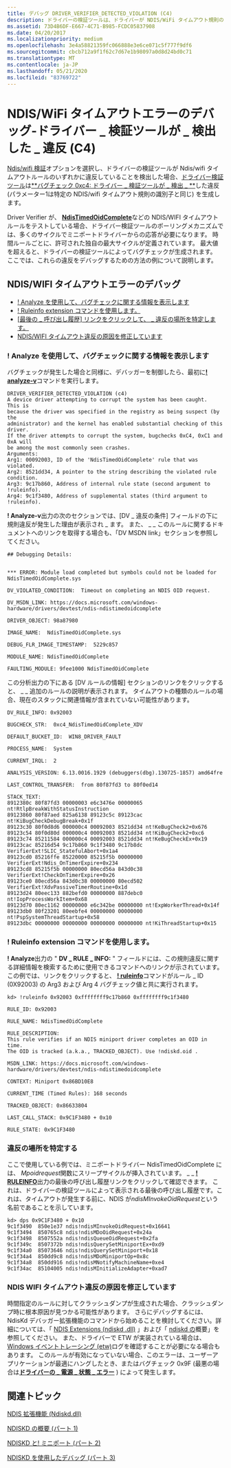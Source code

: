 ```yaml
---
title: デバッグ DRIVER_VERIFIER_DETECTED_VIOLATION (C4)
description: ドライバーの検証ツールは、ドライバーが NDIS/WiFi タイムアウト規則のいずれかに違反していることを検出します。
ms.assetid: 73D4B6DF-E667-4C71-B985-FCDC05837908
ms.date: 04/20/2017
ms.localizationpriority: medium
ms.openlocfilehash: 3e4a58821359fc066888e3e6ce071c5f777f9df6
ms.sourcegitcommit: cbcb712a9f1f62c7d67e1b98097a0d8d24bd0c71
ms.translationtype: MT
ms.contentlocale: ja-JP
ms.lasthandoff: 05/21/2020
ms.locfileid: "83769722"
---
```

# <a name="debugging-ndiswifi-time-out-errors---driver_verifier_detected_violation-c4"></a>NDIS/WiFi タイムアウトエラーのデバッグ-ドライバー \_ 検証ツールが \_ 検出した \_ 違反 (C4)


[Ndis/wifi 検証](ndis-wifi-verification.md)オプションを選択し、ドライバーの検証ツールが Ndis/wifi タイムアウトルールのいずれかに違反していることを検出した場合、[ドライバー検証ツール](driver-verifier.md)は[**バグチェック 0xc4: ドライバー \_ 検証ツールが \_ 検出 \_ **](https://docs.microsoft.com/windows-hardware/drivers/debugger/bug-check-0xc4--driver-verifier-detected-violation)した違反 (パラメーター1は特定の NDIS/wifi タイムアウト規則の識別子と同じ) を生成します。

Driver Verifier が、 [**NdisTimedOidComplete**](https://docs.microsoft.com/windows-hardware/drivers/devtest/ndis-ndistimedoidcomplete)などの NDIS/WIFI タイムアウトルールをテストしている場合、ドライバー検証ツールのポーリングメカニズムでは、多くのサイクルでミニポートドライバーからの応答が必要になります。 時間ルールごとに、許可された独自の最大サイクルが定義されています。 最大値を超えると、ドライバーの検証ツールによってバグチェックが生成されます。 ここでは、これらの違反をデバッグするための方法の例について説明します。

## <a name="debugging-ndiswifi-timeout-errors"></a>NDIS/WIFI タイムアウトエラーのデバッグ


-   [! Analyze を使用して、バグチェックに関する情報を表示します](#use-analyze-to-display-information-about-the-bug-check)
-   [! Ruleinfo extension コマンドを使用します。](#use-the-ruleinfo-extension-command)
-   [[最後の \_ 呼び出し履歴] リンクをクリックして、 \_ 違反の場所を特定します。](#identify-the-location-of-the-violation)
-   [NDIS/WIFI タイムアウト違反の原因を修正しています](#fixing-the-cause-of-the-ndis-wifi-timeout-violation)

### <a name="use-analyze-to-display-information-about-the-bug-check"></a>! Analyze を使用して、バグチェックに関する情報を表示します

バグチェックが発生した場合と同様に、デバッガーを制御したら、最初に[**! analyze-v**](https://docs.microsoft.com/windows-hardware/drivers/debugger/-analyze)コマンドを実行します。

```
DRIVER_VERIFIER_DETECTED_VIOLATION (c4)
A device driver attempting to corrupt the system has been caught.  This is
because the driver was specified in the registry as being suspect (by the
administrator) and the kernel has enabled substantial checking of this driver.
If the driver attempts to corrupt the system, bugchecks 0xC4, 0xC1 and 0xA will
be among the most commonly seen crashes.
Arguments:
Arg1: 00092003, ID of the 'NdisTimedOidComplete' rule that was violated.
Arg2: 8521dd34, A pointer to the string describing the violated rule condition.
Arg3: 9c17b860, Address of internal rule state (second argument to !ruleinfo).
Arg4: 9c1f3480, Address of supplemental states (third argument to !ruleinfo).
```

**! Analyze-v**出力の次のセクションでは、[DV \_ 違反の条件] フィールドの下に規則違反が発生した理由が表示され \_ ます。 また、 \_ \_ このルールに関するドキュメントへのリンクを取得する場合も、「DV MSDN link」セクションを参照してください。

```
## Debugging Details:


*** ERROR: Module load completed but symbols could not be loaded for NdisTimedOidComplete.sys

DV_VIOLATED_CONDITION:  Timeout on completing an NDIS OID request.

DV_MSDN_LINK: https://docs.microsoft.com/windows-hardware/drivers/devtest/ndis-ndistimedoidcomplete

DRIVER_OBJECT: 98a87980

IMAGE_NAME:  NdisTimedOidComplete.sys

DEBUG_FLR_IMAGE_TIMESTAMP:  5229c857

MODULE_NAME: NdisTimedOidComplete

FAULTING_MODULE: 9fee1000 NdisTimedOidComplete
```

この分析出力の下にある [DV ルールの情報] セクションのリンクをクリックすると、 \_ \_ 追加のルールの説明が表示されます。 タイムアウトの種類のルールの場合、現在のスタックに関連情報が含まれていない可能性があります。

```
DV_RULE_INFO: 0x92003

BUGCHECK_STR:  0xc4_NdisTimedOidComplete_XDV

DEFAULT_BUCKET_ID:  WIN8_DRIVER_FAULT

PROCESS_NAME:  System

CURRENT_IRQL:  2

ANALYSIS_VERSION: 6.13.0016.1929 (debuggers(dbg).130725-1857) amd64fre

LAST_CONTROL_TRANSFER:  from 80f87fd3 to 80f0ed14

STACK_TEXT:  
8912380c 80f87fd3 00000003 e6c3476e 00000065 nt!RtlpBreakWithStatusInstruction
89123860 80f87aed 825a6138 89123c5c 89123cac nt!KiBugCheckDebugBreak+0x1f
89123c30 80f0d8d6 000000c4 00092003 8521dd34 nt!KeBugCheck2+0x676
89123c54 80f0d80d 000000c4 00092003 8521dd34 nt!KiBugCheck2+0xc6
89123c74 85211584 000000c4 00092003 8521dd34 nt!KeBugCheckEx+0x19
89123cac 85216d54 9c17b860 9c1f3480 9c17b8dc VerifierExt!SLIC_StatefulAbort+0x1a4
89123cd0 85216ffe 85220000 85215f5b 00000000 VerifierExt!Ndis_OnTimerExpire+0x234
89123cd8 85215f5b 00000000 80ecd56a 843d0c38 VerifierExt!CheckOnTimerExpire+0x26
89123ce0 80ecd56a 843d0c38 00000000 80ecd502 VerifierExt!XdvPassiveTimerRoutine+0x1d
89123d24 80eec133 882befd0 00000000 887debc0 nt!IopProcessWorkItem+0x68
89123d70 80ec1162 00000000 e6c342be 00000000 nt!ExpWorkerThread+0x14f
89123db0 80f23201 80eebfe4 00000000 00000000 nt!PspSystemThreadStartup+0x58
89123dbc 00000000 00000000 00000000 00000000 nt!KiThreadStartup+0x15
```

### <a name="use-the-ruleinfo-extension-command"></a>! Ruleinfo extension コマンドを使用します。

**! Analyze**出力の " **DV \_ RULE \_ INFO:** " フィールドには、この規則違反に関する詳細情報を検索するために使用できるコマンドへのリンクが示されています。 この例では、リンクをクリックすると、 [**! ruleinfo**](https://docs.microsoft.com/windows-hardware/drivers/debugger/-ruleinfo)コマンドがルール \_ ID (0X92003) の Arg3 および Arg 4 バグチェック値と共に実行されます。

```
kd> !ruleinfo 0x92003 0xffffffff9c17b860 0xffffffff9c1f3480

RULE_ID: 0x92003

RULE_NAME: NdisTimedOidComplete

RULE_DESCRIPTION:
This rule verifies if an NDIS miniport driver completes an OID in time.
The OID is tracked (a.k.a., TRACKED_OBJECT). Use !ndiskd.oid .

MSDN_LINK: https://docs.microsoft.com/windows-hardware/drivers/devtest/ndis-ndistimedoidcomplete

CONTEXT: Miniport 0x86BD10E8

CURRENT_TIME (Timed Rules): 168 seconds

TRACKED_OBJECT: 0x86633804

LAST_CALL_STACK: 0x9C1F3480 + 0x10

RULE_STATE: 0x9C1F3480
```

### <a name="identify-the-location-of-the-violation"></a>違反の場所を特定する

ここで使用している例では、ミニポートドライバー NdisTimedOidComplete には、 *Mpoidrequest*関数にスリープサイクルが挿入されています。 \_ \_ [**! RULEINFO**](https://docs.microsoft.com/windows-hardware/drivers/debugger/-ruleinfo)出力の最後の呼び出し履歴リンクをクリックして確認できます。 これは、ドライバーの検証ツールによって表示される最後の呼び出し履歴です。これは、タイムアウトが発生する前に、NDIS が*ndisMInvokeOidRequest*という名前であることを示しています。

```
kd> dps 0x9C1F3480 + 0x10
9c1f3490  850e1e37 ndis!ndisMInvokeOidRequest+0x16641
9c1f3494  850765c8 ndis!ndisMDoOidRequest+0x24a
9c1f3498  8507552a ndis!ndisQueueOidRequest+0x2fa
9c1f349c  8507372b ndis!ndisQuerySetMiniportEx+0xd9
9c1f34a0  85073646 ndis!ndisQuerySetMiniport+0x18
9c1f34a4  850dd9c8 ndis!ndisMDoMiniportOp+0x8c
9c1f34a8  850dd916 ndis!ndisMNotifyMachineName+0xe4
9c1f34ac  85104005 ndis!ndisMInitializeAdapter+0xad7
```

### <a name="fixing-the-cause-of-the-ndis-wifi-timeout-violation"></a>NDIS WIFI タイムアウト違反の原因を修正しています

時間指定のルールに対してクラッシュダンプが生成された場合、クラッシュダンプ時に根本原因が見つかる可能性があります。 さらにデバッグするには、NdisKd デバッガー拡張機能のコマンドから始めることを検討してください。詳細については、「 [NDIS Extensions (ndiskd .dll)](https://docs.microsoft.com/windows-hardware/drivers/debugger/ndis-extensions--ndiskd-dll-) 」および「 [ndiskd の](https://docs.microsoft.com/archive/blogs/ndis/getting-started-with-ndiskd)概要」を参照してください。 また、ドライバーで ETW が実装されている場合は、 [Windows イベントトレーシング (etw)](event-tracing-for-windows--etw-.md)ログを確認することが必要になる場合もあります。 このルールが有効になっていない場合、このエラーは、ユーザーアプリケーションが最適にハングしたとき、またはバグチェック 0x9F (最悪の場合は[**ドライバーの \_ 電源 \_ 状態 \_ エラー**](https://docs.microsoft.com/windows-hardware/drivers/debugger/bug-check-0x9f--driver-power-state-failure) ) によって発生します。

## <a name="span-idrelated_topicsspanrelated-topics"></a><span id="related_topics"></span>関連トピック


[NDIS 拡張機能 (Ndiskd.dll)](https://docs.microsoft.com/windows-hardware/drivers/debugger/ndis-extensions--ndiskd-dll-)

[NDISKD の概要 (パート 1)](https://docs.microsoft.com/archive/blogs/ndis/getting-started-with-ndiskd)

[NDISKD と! ミニポート (パート 2)](https://docs.microsoft.com/archive/blogs/ndis/ndiskd-and-miniport)

[NDISKD を使用したデバッグ (パート 3)](https://docs.microsoft.com/archive/blogs/ndis/debugging-with-ndiskd)










